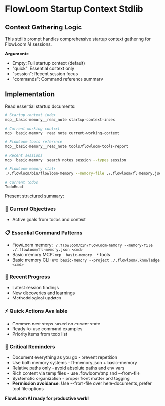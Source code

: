 # FlowLoom Startup Context Stdlib

## Context Gathering Logic

This stdlib prompt handles comprehensive startup context gathering for FlowLoom AI sessions.

**Arguments**: 
- Empty: Full startup context (default)
- "quick": Essential context only
- "session": Recent session focus  
- "commands": Command reference summary

## Implementation

Read essential startup documents:

```bash
# Startup context index
mcp__basic-memory__read_note startup-context-index

# Current working context  
mcp__basic-memory__read_note current-working-context

# FlowLoom tools reference
mcp__basic-memory__read_note tools/flowloom-tools-report

# Recent sessions
mcp__basic-memory__search_notes session --types session

# FlowLoom memory stats
./.flowloom/bin/flowloom-memory --memory-file ./.flowloom/fl-memory.json stats

# Current todos
TodoRead
```

Present structured summary:

### 🎯 **Current Objectives**
- Active goals from todos and context

### 📋 **Essential Command Patterns**  
- FlowLoom memory: `./.flowloom/bin/flowloom-memory --memory-file ./.flowloom/fl-memory.json <cmd>`
- Basic memory MCP: `mcp__basic-memory__*` tools
- Basic memory CLI: `uvx basic-memory --project ./.flowloom/.knowledge <cmd>`

### 🔄 **Recent Progress**
- Latest session findings
- New discoveries and learnings
- Methodological updates

### ⚡ **Quick Actions Available**
- Common next steps based on current state
- Ready-to-use command examples  
- Priority items from todo list

### 🚨 **Critical Reminders**
- Document everything as you go - prevent repetition
- Use both memory systems - fl-memory.json + basic-memory
- Relative paths only - avoid absolute paths and env vars
- Rich content via temp files - use .flowloom/tmp and --from-file
- Systematic organization - proper front matter and tagging
- **Permission avoidance**: Use --from-file over here-documents, prefer tool file options

**FlowLoom AI ready for productive work!**